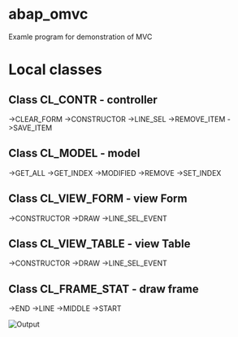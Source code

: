 # abap_omvc
Examle program for demonstration of MVC

# Local classes

## Class CL_CONTR - controller

->CLEAR_FORM 
->CONSTRUCTOR 
->LINE_SEL 
->REMOVE_ITEM 
->SAVE_ITEM 

## Class CL_MODEL - model

->GET_ALL 
->GET_INDEX 
->MODIFIED 
->REMOVE 
->SET_INDEX 

## Class CL_VIEW_FORM - view Form

->CONSTRUCTOR 
->DRAW 
->LINE_SEL_EVENT 

## Class CL_VIEW_TABLE - view Table

->CONSTRUCTOR 
->DRAW 
->LINE_SEL_EVENT 

## Class CL_FRAME_STAT - draw frame

->END 
->LINE 
->MIDDLE 
->START 

![Output](https://github.com/arte0s/abap_omvc/blob/master/output.png)
